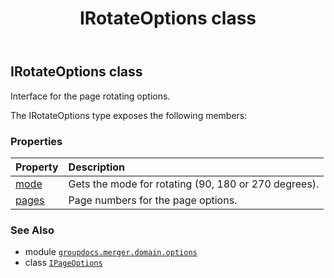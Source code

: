 ﻿---
title: IRotateOptions class
second_title: GroupDocs.Merger for Python via .NET API References
description: 
type: docs
url: /python-net/groupdocs.merger.domain.options/irotateoptions/
is_root: false
weight: 230
---

## IRotateOptions class

Interface for the page rotating options.



The IRotateOptions type exposes the following members:

### Properties
| Property | Description |
| :- | :- |
| [mode](/merger/python-net/groupdocs.merger.domain.options/irotateoptions/mode) | Gets the mode for rotating (90, 180 or 270 degrees). |
| [pages](/merger/python-net/groupdocs.merger.domain.options/irotateoptions/pages) | Page numbers for the page options. |



### See Also
* module [`groupdocs.merger.domain.options`](..)
* class [`IPageOptions`](/merger/python-net/groupdocs.merger.domain.options/ipageoptions)
